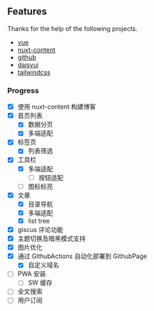 ## Features

Thanks for the help of the following projects.

- [vue](https://cn.vuejs.org/)
- [nuxt-content](https://github.com/nuxt/content)
- [github](https://github.com/)
- [daisyui](https://github.com/saadeghi/daisyui)
- [tailwindcss](https://tailwindcss.com/)

### Progress

- [x] 使用 nuxt-content 构建博客
- [x] 首页列表
  - [x] 数据分页
  - [x] 多端适配
- [x] 标签页
  - [x] 列表筛选
- [x] 工具栏
  - [x] 多端适配
    - [ ] 按钮适配
  - [ ] 图标标亮
- [x] 文章
  - [x] 目录导航
  - [x] 多端适配
  - [x] list tree
- [x] giscus 评论功能
- [x] 主题切换及暗黑模式支持
- [x] 图片优化
- [x] 通过 GithubActions 自动化部署到 GithubPage
  - [x] 自定义域名
- [ ] PWA 安装
  - [ ] SW 缓存
- [ ] 全文搜索
- [ ] 用户订阅 